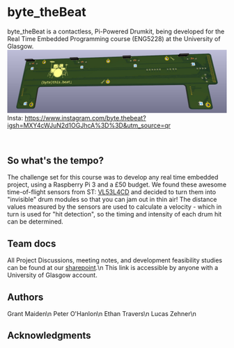 # byte_theBeat

byte_theBeat is a contactless, Pi-Powered Drumkit, being developed for the Real Time Embedded Programming course (ENG5228) at the University of Glasgow.
<img src="./docs/ByteThisBeat.jpg" alt="Alt text" title="(byte)this.beat; PCB">
Insta: https://www.instagram.com/byte.thebeat?igsh=MXY4cWJuN2d1OGJhcA%3D%3D&utm_source=qr
<p align="center">
 <a href="https://www.instagram.com/byte.thebeat?igsh=MXY4cWJuN2d1OGJhcA%3D%3D&utm_source=qr" target="blank">
  <img src=""/>
 </a>

## So what's the tempo?

The challenge set for this course was to develop any real time embedded project, using a Raspberry Pi 3 and a £50 budget.
We found these awesome time-of-flight sensors from ST: [VL53L4CD]([https://twitter.com/dompizzie](https://www.st.com/en/imaging-and-photonics-solutions/vl53l4cd.html)) and decided to turn them into "invisible" drum modules so that you can jam out in thin air!
The distance values measured by the sensors are used to calculate a velocity - which in turn is used for "hit detection", so the timing and intensity of each drum hit can be determined.

## Team docs

All Project Discussions, meeting notes, and development feasibility studies can be found at our [sharepoint](https://gla.sharepoint.com/:o:/s/ENG5228RTEP/Er4JzmCRMUZCnUjhNUSQIA8BrX5IVSQI6c456dHyLfZf0w?e=HDqj4z).\n
This link is accessible by anyone with a University of Glasgow account.

## Authors

Grant Maiden\n
Peter O'Hanlon\n
Ethan Travers\n
Lucas Zehner\n

## Acknowledgments

